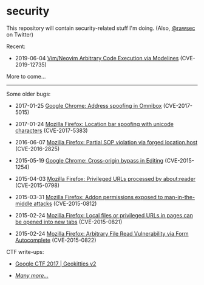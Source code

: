 # security

This repository will contain security-related stuff I'm doing. (Also, [@rawsec](https://twitter.com/rawsec) on Twitter)

Recent:

- 2019-06-04 [Vim/Neovim Arbitrary Code Execution via Modelines](doc/2019-06-04_ace-vim-neovim.md) (CVE-2019-12735)

More to come...

---

Some older bugs:

- 2017-01-25 [Google Chrome: Address spoofing in Omnibox](https://bugs.chromium.org/p/chromium/issues/detail?id=673971
) (CVE-2017-5015)

- 2017-01-24 [Mozilla Firefox: Location bar spoofing with unicode characters](https://www.mozilla.org/en-US/security/advisories/mfsa2017-01/#CVE-2017-5383) (CVE-2017-5383)

- 2016-06-07 [Mozilla Firefox: Partial SOP violation via forged location.host](https://www.mozilla.org/en-US/security/advisories/mfsa2016-54/) (CVE-2016-2825)

- 2015-05-19 [Google Chrome: Cross-origin bypass in Editing](https://bugs.chromium.org/p/chromium/issues/detail?id=444927) (CVE-2015-1254)

- 2015-04-03 [Mozilla Firefox: Privileged URLs processed by about:reader](https://www.mozilla.org/en-US/security/advisories/mfsa2015-43/) (CVE-2015-0798)

- 2015-03-31 [Mozilla Firefox: Addon permissions exposed to man-in-the-middle attacks](https://www.mozilla.org/en-US/security/advisories/mfsa2015-32/) (CVE-2015-0812)

- 2015-02-24 [Mozilla Firefox: Local files or privileged URLs in pages can be opened into new tabs](https://www.mozilla.org/en-US/security/advisories/mfsa2015-25/) (CVE-2015-0821)

- 2015-02-24 [Mozilla Firefox: Arbitrary File Read Vulnerability via Form Autocomplete](https://www.mozilla.org/en-US/security/advisories/mfsa2015-24/) (CVE-2015-0822)

CTF write-ups:

- [Google CTF 2017 | Geokitties v2](https://github.com/numirias/ctf/blob/master/writeup-google-ctf-2017-geokitties-v2.md)

- [*Many more...*](https://security.meta.stackexchange.com/search?tab=votes&q=user%3a95381%20is%3aanswer%20%5bwrite-up%5d)
